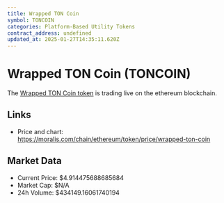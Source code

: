 ```yaml
---
title: Wrapped TON Coin
symbol: TONCOIN
categories: Platform-Based Utility Tokens
contract_address: undefined
updated_at: 2025-01-27T14:35:11.620Z
---
```


# Wrapped TON Coin (TONCOIN)
The [Wrapped TON Coin token](https://moralis.com/chain/ethereum/token/price/wrapped-ton-coin) is trading live on the ethereum blockchain.

## Links
- Price and chart: https://moralis.com/chain/ethereum/token/price/wrapped-ton-coin

## Market Data
- Current Price: $4.914475688685684
- Market Cap: $N/A
- 24h Volume: $434149.16061740194
